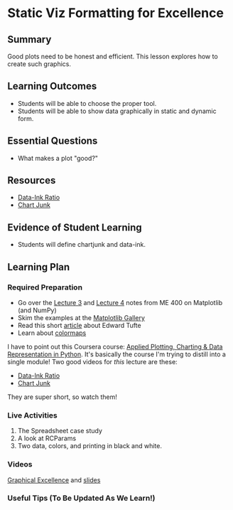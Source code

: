 <!--
This "lecture" or "lesson" template is adapted from the one provided here:
 http://www.buffalo.edu/ubcei/enhance/teaching/lesson-planning.html
Although the page produced from this is learner-facing, some of the
lesson plan structure
-->

# Static Viz Formatting for Excellence

## Summary

<!--
Short description of the lesson.
-->

Good plots need to be honest and efficient.  This lesson
explores how to create such graphics.


<!--
********* STAGE 1 - DESIRED RESULTS ********************************************
-->

## Learning Outcomes

<!--
      What course goals or outcomes will this lesson address?
-->

 - Students will be able to choose the proper tool.
 - Students will be able to show data graphically in static 
   and dynamic form.


## Essential Questions

<!--
      What question(s) will your students be able to answer by the end of
      instruction?
-->

 - What makes a plot "good?"

## Resources

<!--
      What resources can be made available to your student to support their
      active learning?
      What formats are best suited to complement your course material?
-->

  - [Data-Ink Ratio](https://www.coursera.org/lecture/python-plotting/graphical-heuristics-data-ink-ratio-edward-tufte-qFnP9)
  - [Chart Junk](https://www.coursera.org/lecture/python-plotting/graphical-heuristics-chart-junk-edward-tufte-LCcy7)
  



<!--
********* STAGE 2 - ASSESSMENT EVIDENCE ****************************************
-->

##  Evidence of Student Learning

<!--
      How will you assess students’ prior knowledge?
      What criteria will be used to assess student performance?
      What evidence will be collected to demonstrate achievement?
      How will students reflect and self-assess their learning?
-->

  - Students will define chartjunk and data-ink.

<!--
********* STAGE 3 - LEARNING PLAN ****************************************
-->


## Learning Plan

<!--
List the steps in chronological order to create a timeline of what
will occur in your lesson.

Consider how each of the components below will be included in your
lesson if applicable:

   - Anticipatory Sets/Hooks
       * How will you introduce the material and capture their attention?
   - Teacher Modeling
       * What instructional content and techniques will be incorporated
         into this lesson?
   - Guided Practice
       * How will you scaffold information for your students?
       * How will collaborative learning be used?
   - Learning Activities
       * How will students actively engage with the material?
       * How will students work towards achievement of the learning outcomes?
   - Independent Practice
       * How will students show evidence of learning?
   - Reflection
       * What have you learned about your teaching and content covered in this unit?
       * What changes or adjustments could you make?
       * What were the strongest features of your unit?
       * What are your overall reflections in the course to this point?
   - Conclusion and Preview
       * What should students take away from this lesson?
       * What will happen next? Why?
-->

### Required Preparation

 - Go over the [Lecture 3](https://robertsj.github.io/me400_notes/lectures/Basic_Data_Processing_with_NumPy_and_Matplotlib.html) and [Lecture 4](https://robertsj.github.io/me400_notes/lectures/More_on_NumPy_Arrays.html) notes from ME 400 on Matplotlib (and NumPy)
 - Skim the examples at the [Matplotlib Gallery](https://matplotlib.org/3.1.1/gallery/index.html)
 - Read this short [article](https://storybydata.medium.com/edward-tufte-data-visualization-pioneer-e70eb3a8e2f0) about Edward Tufte
 - Learn about [colormaps](https://bids.github.io/colormap/) 
 
 
I have to point out this Coursera course: [Applied Plotting, Charting & Data Representation in Python](https://www.coursera.org/learn/python-plotting).  It's basically the course I'm trying to distill into a single module!  Two good videos for *this* lecture are these:
  
  - [Data-Ink Ratio](https://www.coursera.org/lecture/python-plotting/graphical-heuristics-data-ink-ratio-edward-tufte-qFnP9)
  - [Chart Junk](https://www.coursera.org/lecture/python-plotting/graphical-heuristics-chart-junk-edward-tufte-LCcy7)
  
They are super short, so watch them!

### Live Activities

  1. The Spreadsheet case study
  2. A look at RCParams
  3. Two data, colors, and printing in black and white.

### Videos

[Graphical Excellence](https://youtu.be/iCQnHYA-lLk)
   and [slides](https://github.com/robertsj/me701/blob/f2020/lectures/GraphicalExcellence.ipynb)


### Useful Tips (To Be Updated As We Learn!)


<!--  

NOTES  




-->

